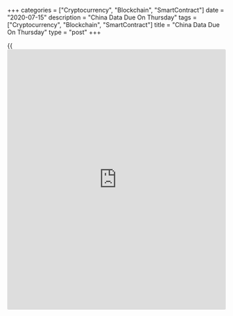 +++
categories = ["Cryptocurrency", "Blockchain", "SmartContract"]
date = "2020-07-15"
description = "China Data Due On Thursday"
tags = ["Cryptocurrency", "Blockchain", "SmartContract"]
title = "China Data Due On Thursday"
type = "post"
+++

{{<iframe id="large-banner" src="https://www.bounty.group/#slide=8.0" width="100%" height="600" scrolling="no" style="border: 0px solid rgb(216, 221, 230); border-radius: 3px;">}}

China is scheduled to release a raft of data on Thursday, headlining a
busy day for Asia-Pacific economic activity. On tap are Q2 figures for
GDP and June data for industrial production, retail sales, fixed asset
investment and unemployment.

GDP is expected to rise 9.6 percent on quarter and 2.5 percent on year
after sinking 9.8 percent on quarter and 6.8 percent on year in the
previous three months.

Industrial production is tipped to rise 4.7 percent on year, up from 4.4
percent in May. Retail sales are expected to add 0.3 percent on year
after sinking 2.8 percent in the previous month. FAI is tipped to lose
3.3 percent on year after falling 6.3 percent a month earlier. The
jobless rate in May was 5.9 percent.

Australia will see June figures for unemployment, with the jobless rate
expected to climb to 7.4 percent from 7.1 percent in May. The country is
expected to add 112,500 jobs following the loss of 227,700 in the
previous month. The participation rate is expected to rise to 63.6
percent from 62.9 percent a month earlier.

The Bank of Korea will wrap up its monetary [policy](https://www.fintechee.com/policy/) meeting and then
announce its decision on interest rates. The central bank is widely
expected to keep its benchmark lending rate unchanged at the record low
0.50 percent.

New Zealand will release Q2 numbers for consumer prices, with forecasts
suggesting a fall of 0.5 percent on quarter and a gain of 1.5 percent on
year. That follows the 0.8 percent quarterly increase and the 2.5
percent yearly gain in the previous three months.

The central bank in Indonesia will conclude its monetary [policy](https://www.fintechee.com/policy/) meeting
and then announce its decision on interest rates. The bank is expected
to trim 25 basis points, lowering the rate from 4.25 percent to 4.00
percent.

For comments and feedback [contact](https://www.playgroundfx.com/contact/): editorial@rtt[news](https://www.letsplayfx.com/blog/forex-news-website/).com

[Economic News][1]

 **What parts of the world are seeing the best (and worst) economic
performances lately? Click[here][2] to check out our [Econ Scorecard][2]
and find out! See up-to-the-moment [ranking](https://www.playgroundfx.com/blog/crypto-exchange-ranking/)s for the best and worst
performers in [GDP][3], [unemployment rate][4], [inflation][5] and much
more.**

   1. www.rtt[news](https://www.letsplayfx.com/blog/forex-news-website/).com/Content/EconomicNews.aspx
   2. www.rtt[news](https://www.letsplayfx.com/blog/forex-news-website/).com/economic-scorecard/world-rank/industrial-production/highest-performance.aspx
   3. www.rtt[news](https://www.letsplayfx.com/blog/forex-news-website/).com/economic-scorecard/world-rank/GDP/highest-performance.aspx
   4. www.rtt[news](https://www.letsplayfx.com/blog/forex-news-website/).com/economic-scorecard/world-rank/unemployment-rate/lowest-performance.aspx
   5. www.rtt[news](https://www.letsplayfx.com/blog/forex-news-website/).com/economic-scorecard/world-rank/CPI/highest-performance.aspx